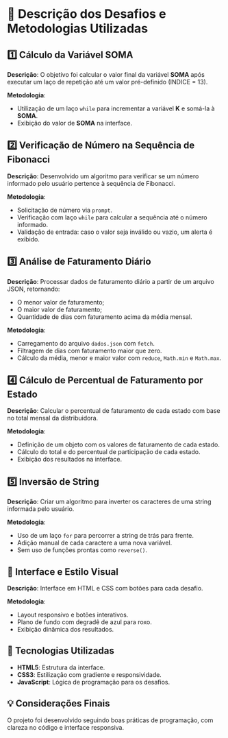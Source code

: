 # 📌 Descrição dos Desafios e Metodologias Utilizadas

## 1️⃣ Cálculo da Variável SOMA

**Descrição**: O objetivo foi calcular o valor final da variável **SOMA** após executar um laço de repetição até um valor pré-definido (INDICE = 13).

**Metodologia**:
- Utilização de um laço `while` para incrementar a variável **K** e somá-la à **SOMA**.
- Exibição do valor de **SOMA** na interface.

## 2️⃣ Verificação de Número na Sequência de Fibonacci

**Descrição**: Desenvolvido um algoritmo para verificar se um número informado pelo usuário pertence à sequência de Fibonacci.

**Metodologia**:
- Solicitação de número via `prompt`.
- Verificação com laço `while` para calcular a sequência até o número informado.
- Validação de entrada: caso o valor seja inválido ou vazio, um alerta é exibido.

## 3️⃣ Análise de Faturamento Diário

**Descrição**: Processar dados de faturamento diário a partir de um arquivo JSON, retornando:
- O menor valor de faturamento;
- O maior valor de faturamento;
- Quantidade de dias com faturamento acima da média mensal.

**Metodologia**:
- Carregamento do arquivo `dados.json` com `fetch`.
- Filtragem de dias com faturamento maior que zero.
- Cálculo da média, menor e maior valor com `reduce`, `Math.min` e `Math.max`.

## 4️⃣ Cálculo de Percentual de Faturamento por Estado

**Descrição**: Calcular o percentual de faturamento de cada estado com base no total mensal da distribuidora.

**Metodologia**:
- Definição de um objeto com os valores de faturamento de cada estado.
- Cálculo do total e do percentual de participação de cada estado.
- Exibição dos resultados na interface.

## 5️⃣ Inversão de String

**Descrição**: Criar um algoritmo para inverter os caracteres de uma string informada pelo usuário.

**Metodologia**:
- Uso de um laço `for` para percorrer a string de trás para frente.
- Adição manual de cada caractere a uma nova variável.
- Sem uso de funções prontas como `reverse()`.

## 🎨 Interface e Estilo Visual

**Descrição**: Interface em HTML e CSS com botões para cada desafio.

**Metodologia**:
- Layout responsivo e botões interativos.
- Plano de fundo com degradê de azul para roxo.
- Exibição dinâmica dos resultados.

## 🚀 Tecnologias Utilizadas

- **HTML5**: Estrutura da interface.
- **CSS3**: Estilização com gradiente e responsividade.
- **JavaScript**: Lógica de programação para os desafios.

## 💡 Considerações Finais

O projeto foi desenvolvido seguindo boas práticas de programação, com clareza no código e interface responsiva.



